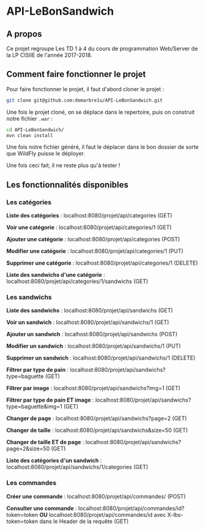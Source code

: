 # API-LeBonSandwich

## A propos

Ce projet regroupe Les TD 1 à 4 du cours de programmation Web/Server de la LP CISIIE de l'année 2017-2018.

## Comment faire fonctionner le projet

Pour faire fonctionner le projet, il faut d'abord cloner le projet :

```bash
git clone git@github.com:demarbre1u/API-LeBonSandwich.git
```

Une fois le projet cloné, on se déplace dans le repertoire, puis on construit notre fichier `.war` :

```bash
cd API-LeBonSandwich/
mvn clean install
```

Une fois notre fichier généré, il faut le déplacer dans le bon dossier de sorte que WildFly puisse le déployer.

Une fois ceci fait, il ne reste plus qu'à tester !

## Les fonctionnalités disponibles

### Les catégories

__Liste des catégories__ : localhost:8080/projet/api/categories (GET)

__Voir une catégorie__ : localhost:8080/projet/api/categories/1 (GET)

__Ajouter une catégorie__ : localhost:8080/projet/api/categories (POST)

__Modifier une catégorie__ : localhost:8080/projet/api/categories/1 (PUT)

__Supprimer une catégorie__ : localhost:8080/projet/api/categories/1 (DELETE)

__Liste des sandwichs d'une catégorie__ : localhost:8080/projet/api/categories/1/sandwichs (GET)

### Les sandwichs

__Liste des sandwichs__ : localhost:8080/projet/api/sandwichs (GET)

__Voir un sandwich__ : localhost:8080/projet/api/sandwichs/1 (GET)

__Ajouter un sandwich__ : localhost:8080/projet/api/sandwichs (POST)

__Modifier un sandwich__ : localhost:8080/projet/api/sandwichs/1 (PUT)

__Supprimer un sandwich__ : localhost:8080/projet/api/sandwichs/1 (DELETE)

__Filtrer par type de pain__ : localhost:8080/projet/api/sandwichs?type=baguette (GET)

__Filtrer par image__ : localhost:8080/projet/api/sandwichs?img=1 (GET)

__Filtrer par type de pain ET image__ : localhost:8080/projet/api/sandwichs?type=baguette&img=1 (GET)

__Changer de page__ : localhost:8080/projet/api/sandwichs?page=2 (GET)

__Changer de taille__ : localhost:8080/projet/api/sandwichs&size=50 (GET)

__Changer de taille ET de page__ : localhost:8080/projet/api/sandwichs?page=2&size=50 (GET)

__Liste des catégories d'un sandwich__ : localhost:8080/projet/api/sandwichs/1/categories (GET)

### Les commandes

__Créer une commande__ : localhost:8080/projet/api/commandes/ (POST)

__Consulter une commande__ : localhost:8080/projet/api/commandes/id?token=token __OU__ localhost:8080/projet/api/commandes/id avec X-lbs-token=token dans le Header de la requête (GET)
